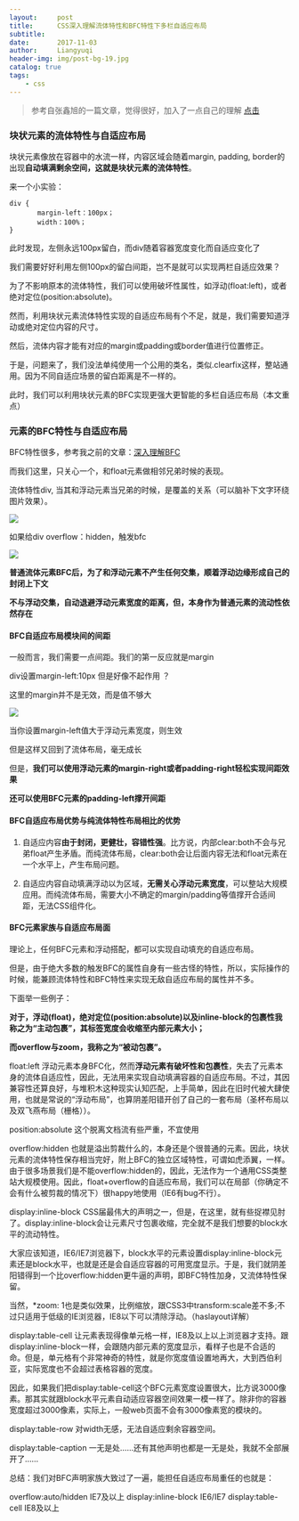 ```yaml
---
layout:     post
title:      CSS深入理解流体特性和BFC特性下多栏自适应布局
subtitle:   
date:       2017-11-03
author:     Liangyuqi
header-img: img/post-bg-19.jpg
catalog: true
tags:
    - css
---
```


> 参考自张鑫旭的一篇文章，觉得很好，加入了一点自己的理解 [点击](http://www.zhangxinxu.com/wordpress/?p=4588)

### 块状元素的流体特性与自适应布局

块状元素像放在容器中的水流一样，内容区域会随着margin, padding, border的出现**自动填满剩余空间，这就是块状元素的流体特性**。

来一个小实验：

	div {
	       margin-left：100px；
	       width：100%；
	}

此时发现，左侧永远100px留白，而div随着容器宽度变化而自适应变化了

我们需要好好利用左侧100px的留白间距，岂不是就可以实现两栏自适应效果？

为了不影响原本的流体特性，我们可以使用破坏性属性，如浮动(float:left)，或者绝对定位(position:absolute)。

然而，利用块状元素流体特性实现的自适应布局有个不足，就是，我们需要知道浮动或绝对定位内容的尺寸。

然后，流体内容才能有对应的margin或padding或border值进行位置修正。

于是，问题来了，我们没法单纯使用一个公用的类名，类似.clearfix这样，整站通用。因为不同自适应场景的留白距离是不一样的。

此时，我们可以利用块状元素的BFC实现更强大更智能的多栏自适应布局（本文重点）

 

### 元素的BFC特性与自适应布局

BFC特性很多，参考我之前的文章：[深入理解BFC](http://lustforlife.cn/2017/10/03/bfc/)

而我们这里，只关心一个，和float元素做相邻兄弟时候的表现。

流体特性div, 当其和浮动元素当兄弟的时候，是覆盖的关系（可以脑补下文字环绕图片效果）。

![](http://p2dx9kmbw.bkt.clouddn.com/31.png)

如果给div overflow：hidden，触发bfc

![](http://p2dx9kmbw.bkt.clouddn.com/32.png)

**普通流体元素BFC后，为了和浮动元素不产生任何交集，顺着浮动边缘形成自己的封闭上下文**

**不与浮动交集，自动退避浮动元素宽度的距离，但，本身作为普通元素的流动性依然存在**

#### BFC自适应布局模块间的间距

一般而言，我们需要一点间距。我们的第一反应就是margin

div设置margin-left:10px     但是好像不起作用 ？ 

这里的margin并不是无效，而是值不够大

![](http://p2dx9kmbw.bkt.clouddn.com/33.png)

当你设置margin-left值大于浮动元素宽度，则生效

但是这样又回到了流体布局，毫无成长

但是，**我们可以使用浮动元素的margin-right或者padding-right轻松实现间距效果**

**还可以使用BFC元素的padding-left撑开间距**

 

#### BFC自适应布局优势与纯流体特性布局相比的优势

1. 自适应内容**由于封闭，更健壮，容错性强**。比方说，内部clear:both不会与兄弟float产生矛盾。而纯流体布局，clear:both会让后面内容无法和float元素在一个水平上，产生布局问题。

2. 自适应内容自动填满浮动以为区域，**无需关心浮动元素宽度**，可以整站大规模应用。而纯流体布局，需要大小不确定的margin/padding等值撑开合适间距，无法CSS组件化。
 

#### BFC元素家族与自适应布局面

理论上，任何BFC元素和浮动搭配，都可以实现自动填充的自适应布局。

但是，由于绝大多数的触发BFC的属性自身有一些古怪的特性，所以，实际操作的时候，能兼顾流体特性和BFC特性来实现无敌自适应布局的属性并不多。

下面举一些例子：

**对于，浮动(float)，绝对定位(position:absolute)以及inline-block的包裹性我称之为“主动包裹”，其标签宽度会收缩至内部元素大小；**

**而overflow与zoom，我称之为“被动包裹”。**

 

float:left 浮动元素本身BFC化，然而**浮动元素有破坏性和包裹性**，失去了元素本身的流体自适应性，因此，无法用来实现自动填满容器的自适应布局。不过，其因兼容性还算良好，与堆积木这种现实认知匹配，上手简单，因此在旧时代被大肆使用，也就是常说的“浮动布局”，也算阴差阳错开创了自己的一套布局（圣杯布局以及双飞燕布局（栅格））。

position:absolute 这个脱离文档流有些严重，不宜使用

overflow:hidden   也就是溢出剪裁什么的，本身还是个很普通的元素。因此，块状元素的流体特性保存相当完好，附上BFC的独立区域特性，可谓如虎添翼，一样。由于很多场景我们是不能overflow:hidden的，因此，无法作为一个通用CSS类整站大规模使用。因此，float+overflow的自适应布局，我们可以在局部（你确定不会有什么被剪裁的情况下）很happy地使用（IE6有bug不行）。

display:inline-block CSS届最伟大的声明之一，但是，在这里，就有些捉襟见肘了。display:inline-block会让元素尺寸包裹收缩，完全就不是我们想要的block水平的流动特性。

大家应该知道，IE6/IE7浏览器下，block水平的元素设置display:inline-block元素还是block水平，也就是还是会自适应容器的可用宽度显示。于是，我们就阴差阳错得到一个比overflow:hidden更牛逼的声明，即BFC特性加身，又流体特性保留。

当然，*zoom: 1也是类似效果，比例缩放，跟CSS3中transform:scale差不多;不过只适用于低级的IE浏览器，IE8以下可以清除浮动。（haslayout详解）

display:table-cell 让元素表现得像单元格一样，IE8及以上以上浏览器才支持。跟display:inline-block一样，会跟随内部元素的宽度显示，看样子也是不合适的命。但是，单元格有个非常神奇的特性，就是你宽度值设置地再大，大到西伯利亚，实际宽度也不会超过表格容器的宽度。

因此，如果我们把display:table-cell这个BFC元素宽度设置很大，比方说3000像素。那其实就跟block水平元素自动适应容器空间效果一模一样了。除非你的容器宽度超过3000像素，实际上，一般web页面不会有3000像素宽的模块的。

display:table-row 对width无感，无法自适应剩余容器空间。

display:table-caption 一无是处……还有其他声明也都是一无是处，我就不全部展开了……

 

总结：我们对BFC声明家族大致过了一遍，能担任自适应布局重任的也就是：

overflow:auto/hidden IE7及以上
display:inline-block IE6/IE7
display:table-cell IE8及以上